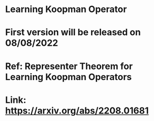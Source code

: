 # Learning Koopman Operator
# First version will be released on 08/08/2022
# Ref: Representer Theorem for Learning Koopman Operators 
# Link: https://arxiv.org/abs/2208.01681
